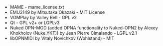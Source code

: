 * MAME - mame_license.txt
* EMU2149 by Mitsutaka Okazaki - MIT License
* VGMPlay by Valley Bell - GPL v2
* Qt - GPL v2+ or LGPLv3
* Nuked OPN-MOD (added OPNA functionality to Nuked-OPN2 by Alexey Khokholov (Nuke.YKT)) by Jean Pierre Cimalando - LGPL v2.1
* libOPNMIDI by Vitaly Novichkov (Wohlstand) - MIT
